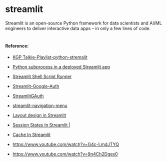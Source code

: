 # streamlit
Streamlit is an open-source Python framework for data scientists and AI/ML engineers to deliver interactive data apps – in only a few lines of code.



#
#### Reference:
- [KGP Talkie-Playlist-python-stremalit](https://www.youtube.com/@KGPTalkie)
- [Python subprocess in a deployed Streamlit app](https://docs.streamlit.io/knowledge-base/deploy/invoking-python-subprocess-deployed-streamlit-app)
- [Streamlit Shell Script Runner](https://www.linkedin.com/pulse/streamlit-shell-script-runner-harish-panduranga-rao/)
- [Streamlit-Google-Auth](https://pypi.org/project/streamlit-google-auth/)
- [StreamlitGAuth](https://pypi.org/project/StreamlitGAuth/2.0.9/)
- [streamlit-navigation-menu](https://github.com/Sven-Bo/streamlit-navigation-menu.git)
- [Layout design in Streamlit](https://www.youtube.com/watch?v=0ZL-rK-IZIU)
- [Session States In Streamlit |](https://www.youtube.com/watch?v=gHeBtPLhBJE&list=PLa6CNrvKM5QU7AjAS90zCMIwi9RTFNIIW&index=42)
- [Cache In Streamlit ](https://www.youtube.com/watch?v=kOgSasvvxOg&list=PLa6CNrvKM5QU7AjAS90zCMIwi9RTFNIIW&index=43)

- https://www.youtube.com/watch?v=G4c-LmdJTYQ
- https://www.youtube.com/watch?v=9n4Ch2Dgex0
